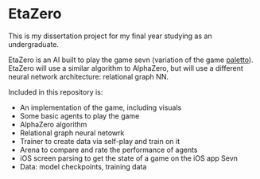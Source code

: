 # EtaZero

This is my dissertation project for my final year studying as an undergraduate.

EtaZero is an AI built to play the game sevn (variation of the game [paletto](https://spielstein.com/games/paletto/rules)).
EtaZero will use a similar algorithm to AlphaZero, but will use a different neural network architecture: relational graph NN.

Included in this repository is:
* An implementation of the game, including visuals
* Some basic agents to play the game
* AlphaZero algorithm
* Relational graph neural netowrk
* Trainer to create data via self-play and train on it
* Arena to compare and rate the performance of agents
* iOS screen parsing to get the state of a game on the iOS app Sevn
* Data: model checkpoints, training data
